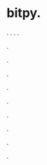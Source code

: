 # bitpy.
.
.
.
.












.






















































.
























.



























.

















































































.































































.































































































.















.






























.

